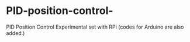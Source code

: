 # PID-position-control-
 PID Position Control Experimental set with RPi (codes for Arduino are also added.)
